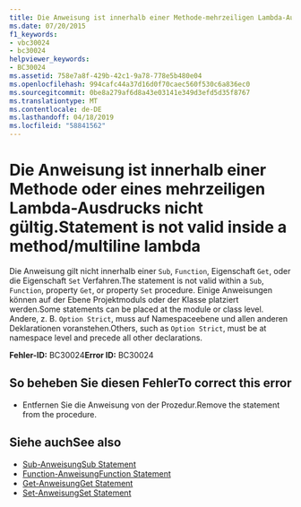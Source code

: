 ```yaml
---
title: Die Anweisung ist innerhalb einer Methode-mehrzeiligen Lambda-Ausdrucks ungültig
ms.date: 07/20/2015
f1_keywords:
- vbc30024
- bc30024
helpviewer_keywords:
- BC30024
ms.assetid: 758e7a8f-429b-42c1-9a78-778e5b480e04
ms.openlocfilehash: 994cafc44a37d16d0f70caec560f530c6a836ec0
ms.sourcegitcommit: 0be8a279af6d8a43e03141e349d3efd5d35f8767
ms.translationtype: MT
ms.contentlocale: de-DE
ms.lasthandoff: 04/18/2019
ms.locfileid: "58841562"
---
```

# <a name="statement-is-not-valid-inside-a-methodmultiline-lambda"></a><span data-ttu-id="d00e1-102">Die Anweisung ist innerhalb einer Methode oder eines mehrzeiligen Lambda-Ausdrucks nicht gültig.</span><span class="sxs-lookup"><span data-stu-id="d00e1-102">Statement is not valid inside a method/multiline lambda</span></span>
<span data-ttu-id="d00e1-103">Die Anweisung gilt nicht innerhalb einer `Sub`, `Function`, Eigenschaft `Get`, oder die Eigenschaft `Set` Verfahren.</span><span class="sxs-lookup"><span data-stu-id="d00e1-103">The statement is not valid within a `Sub`, `Function`, property `Get`, or property `Set` procedure.</span></span> <span data-ttu-id="d00e1-104">Einige Anweisungen können auf der Ebene Projektmoduls oder der Klasse platziert werden.</span><span class="sxs-lookup"><span data-stu-id="d00e1-104">Some statements can be placed at the module or class level.</span></span> <span data-ttu-id="d00e1-105">Andere, z. B. `Option Strict`, muss auf Namespaceebene und allen anderen Deklarationen voranstehen.</span><span class="sxs-lookup"><span data-stu-id="d00e1-105">Others, such as `Option Strict`, must be at namespace level and precede all other declarations.</span></span>  
  
 <span data-ttu-id="d00e1-106">**Fehler-ID:** BC30024</span><span class="sxs-lookup"><span data-stu-id="d00e1-106">**Error ID:** BC30024</span></span>  
  
## <a name="to-correct-this-error"></a><span data-ttu-id="d00e1-107">So beheben Sie diesen Fehler</span><span class="sxs-lookup"><span data-stu-id="d00e1-107">To correct this error</span></span>  
  
-   <span data-ttu-id="d00e1-108">Entfernen Sie die Anweisung von der Prozedur.</span><span class="sxs-lookup"><span data-stu-id="d00e1-108">Remove the statement from the procedure.</span></span>  
  
## <a name="see-also"></a><span data-ttu-id="d00e1-109">Siehe auch</span><span class="sxs-lookup"><span data-stu-id="d00e1-109">See also</span></span>

- [<span data-ttu-id="d00e1-110">Sub-Anweisung</span><span class="sxs-lookup"><span data-stu-id="d00e1-110">Sub Statement</span></span>](../../../visual-basic/language-reference/statements/sub-statement.md)
- [<span data-ttu-id="d00e1-111">Function-Anweisung</span><span class="sxs-lookup"><span data-stu-id="d00e1-111">Function Statement</span></span>](../../../visual-basic/language-reference/statements/function-statement.md)
- [<span data-ttu-id="d00e1-112">Get-Anweisung</span><span class="sxs-lookup"><span data-stu-id="d00e1-112">Get Statement</span></span>](../../../visual-basic/language-reference/statements/get-statement.md)
- [<span data-ttu-id="d00e1-113">Set-Anweisung</span><span class="sxs-lookup"><span data-stu-id="d00e1-113">Set Statement</span></span>](../../../visual-basic/language-reference/statements/set-statement.md)
